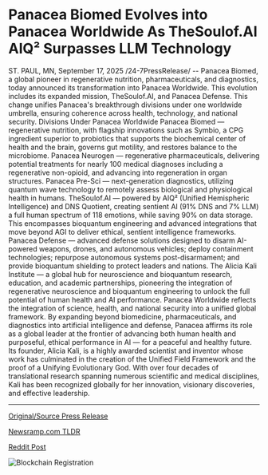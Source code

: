 # Panacea Biomed Evolves into Panacea Worldwide As TheSoulof.AI AIQ² Surpasses LLM Technology

ST. PAUL, MN, September 17, 2025 /24-7PressRelease/ -- Panacea Biomed, a global pioneer in regenerative nutrition, pharmaceuticals, and diagnostics, today announced its transformation into Panacea Worldwide. This evolution includes its expanded mission, TheSoulof.AI, and Panacea Defense.  This change unifies Panacea's breakthrough divisions under one worldwide umbrella, ensuring coherence across health, technology, and national security.  Divisions Under Panacea Worldwide  Panacea Biomed — regenerative nutrition, with flagship innovations such as Symbio, a CPG ingredient superior to probiotics that supports the biochemical center of health and the brain, governs gut motility, and restores balance to the microbiome.  Panacea Neurogen — regenerative pharmaceuticals, delivering potential treatments for nearly 100 medical diagnoses including a regenerative non-opioid, and advancing into regeneration in organ structures.  Panacea Pre-Sci — next-generation diagnostics, utilizing quantum wave technology to remotely assess biological and physiological health in humans.  TheSoulof.AI — powered by AIQ² (Unified Hemispheric Intelligence) and DNS Quotient, creating sentient AI (91% DNS and 7% LLM) a full human spectrum of 118 emotions, while saving 90% on data storage. This encompasses bioquantum engineering and advanced integrations that move beyond AGI to deliver ethical, sentient intelligence frameworks.  Panacea Defense — advanced defense solutions designed to disarm AI-powered weapons, drones, and autonomous vehicles; deploy containment technologies; repurpose autonomous systems post-disarmament; and provide bioquantum shielding to protect leaders and nations.  The Alicia Kali Institute — a global hub for neuroscience and bioquantum research, education, and academic partnerships, pioneering the integration of regenerative neuroscience and bioquantum engineering to unlock the full potential of human health and AI performance.  Panacea Worldwide reflects the integration of science, health, and national security into a unified global framework. By expanding beyond biomedicine, pharmaceuticals, and diagnostics into artificial intelligence and defense, Panacea affirms its role as a global leader at the frontier of advancing both human health and purposeful, ethical performance in AI — for a peaceful and healthy future.  Its founder, Alicia Kali, is a highly awarded scientist and inventor whose work has culminated in the creation of the Unified Field Framework and the proof of a Unifying Evolutionary God. With over four decades of translational research spanning numerous scientific and medical disciplines, Kali has been recognized globally for her innovation, visionary discoveries, and effective leadership. 

---

[Original/Source Press Release](https://www.24-7pressrelease.com/press-release/526888/panacea-biomed-evolves-into-panacea-worldwide-as-thesoulofai-aiq%C2%B2-surpasses-llm-technology)
                    

[Newsramp.com TLDR](https://newsramp.com/curated-news/panacea-biomed-transforms-into-worldwide-leader-in-health-ai-defense/5ecd1bddb7edcb0c63c2b2b4b5151e23) 

 



[Reddit Post](https://www.reddit.com/r/newsramp/comments/1njlgxk/panacea_biomed_transforms_into_worldwide_leader/) 



![Blockchain Registration](https://cdn.newsramp.app/24-7PressRelease/qrcode/259/17/loftxD3E.webp)